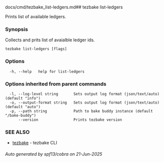 docs/cmd/tezbake_list-ledgers.md## tezbake list-ledgers

Prints list of available ledgers.

### Synopsis

Collects and prits list of avaialble ledger ids.

```
tezbake list-ledgers [flags]
```

### Options

```
  -h, --help   help for list-ledgers
```

### Options inherited from parent commands

```
  -l, --log-level string       Sets output log format (json/text/auto) (default "info")
  -o, --output-format string   Sets output log format (json/text/auto) (default "auto")
  -p, --path string            Path to bake buddy instance (default "/bake-buddy")
      --version                Prints tezbake version
```

### SEE ALSO

* [tezbake](/tezbake/reference/cmd/tezbake)	 - tezbake CLI

###### Auto generated by spf13/cobra on 21-Jun-2025

